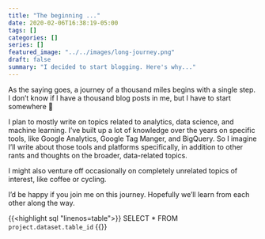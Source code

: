 ```yaml
---
title: "The beginning ..."
date: 2020-02-06T16:38:19-05:00
tags: []
categories: []
series: []
featured_image: "../../images/long-journey.png"
draft: false
summary: "I decided to start blogging. Here's why..."
---
```

As the saying goes, a journey of a thousand miles begins with a single step. I don’t know if I have a thousand blog posts in me, but I have to start somewhere 🙂

I plan to mostly write on topics related to analytics, data science, and machine learning. I’ve built up a lot of knowledge over the years on specific tools, like Google Analytics, Google Tag Manger, and BigQuery. So I imagine I’ll write about those tools and platforms specifically, in addition to other rants and thoughts on the broader, data-related topics.

I might also venture off occasionally on completely unrelated topics of interest, like coffee or cycling.

I’d be happy if you join me on this journey. Hopefully we’ll learn from each other along the way.

{{<highlight sql "linenos=table">}}
SELECT
    *
FROM
    `project.dataset.table_id`
{{</highlight>}}